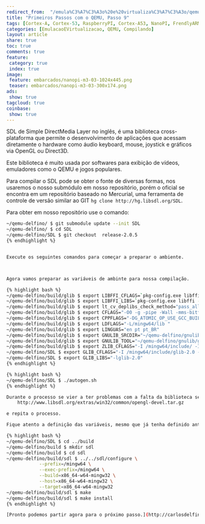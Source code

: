 ```yaml
---
redirect_from:  "/emula%C3%A7%C3%A3o%20e%20virtualiza%C3%A7%C3%A3o/qemu/compilando/Primeiros_Passos_com_o_QEMU-parte-9/"
title: "Primeiros Passos com o QEMU, Passo 9" 
tags: [Cortex-A, Cortex-53, RaspberryPI, Cortex-A53, NanoPI, FrendlyARM, ARM, Intel, TBB,  Emulação, Virtualização, KVM, QEMU, VMware, VirtualBox, VBox, Hiper-V, Xen, GNU ARM Eclipse, Eclipse, Windows, RTOS, uOS, SDL, Games, Hardware, OpenGL, DirectX, Mouse, Keyboard, Video, Simple Direct Media Layar, Joystick ]
categories: [EmulacaoEVirtualizacao, QEMU, Compilando]
layout: article
share: true
toc: true
comments: true
feature:
 category: true
 index: true
image:
 feature: embarcados/nanopi-m3-03-1024x445.png
 teaser: embarcados/nanopi-m3-03-300x174.png
ads: 
 show: true
tagcloud: true
coinbase:
 show: true
---
```


SDL de Simple DirectMedia Layer no inglês, é uma biblioteca cross-plataforma 
que permite o desenvolvimento de aplicações que acessam diretamente o hardware 
como áudio keyboard, mouse, joystick e gráficos via OpenGL ou Direct3D.

<!--more-->
	
Este biblioteca é muito usada por softwares para exibição de vídeos, emuladores como o QEMU e jogos populares.

Para compilar o SDL pode se obter o fonte de diversas formas, nos usaremos o nosso submódulo em nosso repositório, porém o oficial se encontra em um repositório baseado no Mercurial, uma ferramenta de controle de versão similar ao GIT `hg clone http://hg.libsdl.org/SDL`.

Para obter em nosso repositório use o comando:

```sh
~/qemu-delfino/ $ git submodule update --init SDL
~/qemu-delfino/ $ cd SDL
~/qemu-delfino/SDL $ git checkout  release-2.0.5
{% endhighlight %}


Execute os seguintes comandos para começar a preparar o ambiente.



Agora vamos preparar as variáveis de ambinte para nossa compilação.

{% highlight bash %}
~/qemu-delfino/build/glib $ export LIBFFI_CFLAGS=`pkg-config.exe libffi --cflags`
~/qemu-delfino/build/glib $ export LIBFFI_LIBS=`pkg-config.exe libffi --libs`
~/qemu-delfino/build/glib $ export lt_cv_deplibs_check_method="pass_all"
~/qemu-delfino/build/glib $ export CFLAGS="-O0 -g -pipe -Wall -mms-bitfields -mthreads -I/mingw64/include -m64"
~/qemu-delfino/build/glib $ export CPPFLAGS="-DG_ATOMIC_OP_USE_GCC_BUILTINS=1"
~/qemu-delfino/build/glib $ export LDFLAGS="-L/mingw64/lib "
~/qemu-delfino/build/glib $ export LINGUAS="en pt pt_BR"
~/qemu-delfino/build/glib $ export GNULIB_SRCDIR="~/qemu-delfino/gnulib"  
~/qemu-delfino/build/glib $ export GNULIB_TOOL="~/qemu-delfino/gnulib/gnulib-tool"
~/qemu-delfino/build/glib $ export ZLIB_CFLAGS="-I /mingw64/include/ -I /mingw64/include" 
~/qemu-delfino/SDL $ export GLIB_CFLAGS="-I /mingw64/include/glib-2.0 -I /mingw64/lib/glib-2.0/include"
~/qemu-delfino/SDL $ export GLIB_LIBS="-lglib-2.0"
{% endhighlight %}

{% highlight bash %} 
~/qemu-delfino/SDL $ ./autogen.sh
{% endhighlight %}

Durante o processo se vier a ter problemas com a falta da biblioteca será necessário baixar o pacote OpenGL development headers e descompacte na pasta /mingw64:
    http://www.libsdl.org/extras/win32/common/opengl-devel.tar.gz

e repita o processo.

Fique atento a definição das variáveis, mesmo que já tenha definido antes, certifique todas estão corretas.

{% highlight bash %}
~/qemu-delfino/SDL $ cd ../build
~/qemu-delfino/build $ mkdir sdl
~/qemu-delfino/build $ cd sdl
~/qemu-delfino/build/sdl $ ../../sdl/configure \
            --prefix=/mingw64 \
            --exec-prefix=/mingw64 \
            --build=x86_64-w64-mingw32 \
            --host=x86_64-w64-mingw32 \
            --target=x86_64-w64-mingw32 
~/qemu-delfino/build/sdl $ make
~/qemu-delfino/build/sdl $ make install
{% endhighlight %}

[Pronto podemos partir agora para o próximo passo.](http://carlosdelfino.eti.br/emulacaoevirtualizacao/qemu/compilando/Primeiros_Passos_com_o_QEMU-passo-10/)